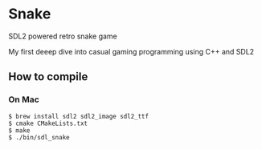 # Snake
SDL2 powered retro snake game

My first deeep dive into casual gaming programming using C++ and SDL2

## How to compile

### On Mac

```
$ brew install sdl2 sdl2_image sdl2_ttf
$ cmake CMakeLists.txt
$ make
$ ./bin/sdl_snake
```
